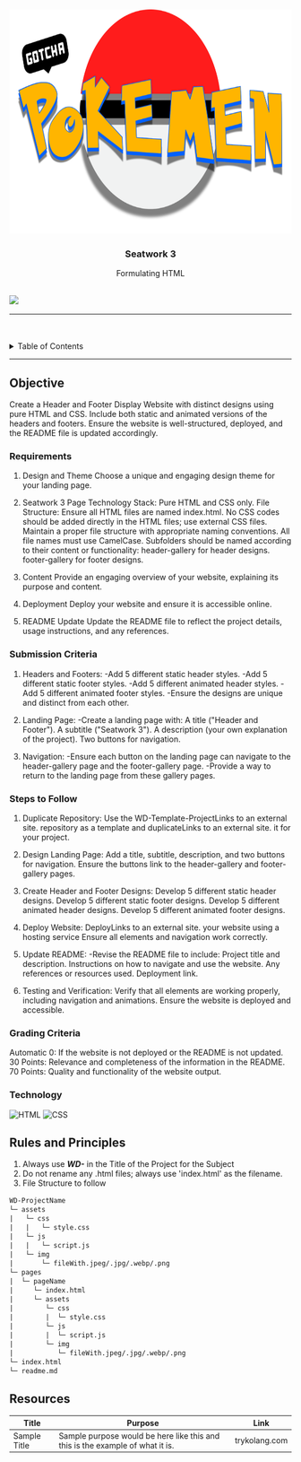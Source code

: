 <a name="readme-top"/>

<br/>

<br />
<div align="center">
  <a href="https://github.com/zyx-0314/">
  <!-- TODO: If you want to add logo or banner you can add it here -->
    <img src="./assets/img/Untitled design (28).png" alt="Nyebe" width="1000" height="400">
  </a>
<!-- TODO: Change Title to the name of the title of your Project -->
  <h3 align="center">Seatwork 3</h3>
</div>
<!-- TODO: Make a short description -->
<div align="center">
   Formulating HTML
</div>

<br />

<!-- TODO: Change the zyx-0314 into your github username  -->
<!-- TODO: Change the WD-Template-Project into the same name of your folder -->
![](https://visit-counter.vercel.app/counter.png?page=RodBunag/WD_SEATWORK-3-Tx03)

---

<br />
<br />

<!-- TODO: If you want to add more layers for your readme -->
<details>
  <summary>Table of Contents</summary>
  <ol>
    <li>
      <a href="#Objective">Objective</a>
      <ol>
        <li>
          <a href="#Requirements">Requirements</a>
        </li>
        <li> <a href="#Submission-Criteria">Submission Criteria</a>
        </li>
        <li> <a href="#Steps-to-Follow">Steps to Follow</a>
        </li>
        <li><a href = "#Grading-Criteria">Grading Criteria</a>
</li>
        <li>
          <a href="#technology">Technology</a>
        </li>
      </ol>
    </li>
    <li>
      <a href="#rules-and-principles">Rules and Principles</a>
    </li>
    <li>
      <a href="#resources">Resources</a>
    </li>
  </ol>
</details>

---

## Objective

<!-- TODO: To be changed -->
<!-- The following are just sample -->
Create a Header and Footer Display Website with distinct designs using pure HTML and CSS. Include both static and animated versions of the headers and footers. Ensure the website is well-structured, deployed, and the README file is updated accordingly.

### Requirements
<!-- TODO: List of Key Components -->
<!-- The following are just sample -->
1. Design and Theme
Choose a unique and engaging design theme for your landing page.

2. Seatwork 3 Page
Technology Stack: Pure HTML and CSS only.
File Structure:
Ensure all HTML files are named index.html.
No CSS codes should be added directly in the HTML files; use external CSS files.
Maintain a proper file structure with appropriate naming conventions.
All file names must use CamelCase.
Subfolders should be named according to their content or functionality:
header-gallery for header designs.
footer-gallery for footer designs.

3. Content
Provide an engaging overview of your website, explaining its purpose and content.

4. Deployment
Deploy your website and ensure it is accessible online.

5. README Update
Update the README file to reflect the project details, usage instructions, and any references.

### Submission Criteria
1. Headers and Footers:
-Add 5 different static header styles.
-Add 5 different static footer styles.
-Add 5 different animated header styles.
-Add 5 different animated footer styles.
-Ensure the designs are unique and distinct from each other.

2. Landing Page:
-Create a landing page with:
A title ("Header and Footer").
A subtitle ("Seatwork 3").
A description (your own explanation of the project).
Two buttons for navigation.

3. Navigation:
-Ensure each button on the landing page can navigate to the header-gallery page and the footer-gallery page.
-Provide a way to return to the landing page from these gallery pages.

### Steps to Follow
1. Duplicate Repository:
Use the WD-Template-ProjectLinks to an external site. repository as a template and duplicateLinks to an external site. it for your project.

2. Design Landing Page:
Add a title, subtitle, description, and two buttons for navigation.
Ensure the buttons link to the header-gallery and footer-gallery pages.

3. Create Header and Footer Designs:
Develop 5 different static header designs.
Develop 5 different static footer designs.
Develop 5 different animated header designs.
Develop 5 different animated footer designs.

4. Deploy Website:
DeployLinks to an external site. your website using a hosting service
Ensure all elements and navigation work correctly.

5. Update README:
-Revise the README file to include:
Project title and description.
Instructions on how to navigate and use the website.
Any references or resources used.
Deployment link.
6. Testing and Verification:
Verify that all elements are working properly, including navigation and animations.
Ensure the website is deployed and accessible.

### Grading Criteria
Automatic 0: If the website is not deployed or the README is not updated.
30 Points: Relevance and completeness of the information in the README.
70 Points: Quality and functionality of the website output.
### Technology
<!-- TODO: List of Technology Used -->
![HTML](https://img.shields.io/badge/HTML-E34F26?style=for-the-badge&logo=html5&logoColor=white)
![CSS](https://img.shields.io/badge/CSS-1572B6?style=for-the-badge&logo=css3&logoColor=white)

## Rules and Principles
1. Always use ***WD-*** in the Title of the Project for the Subject
2. Do not rename any .html files; always use 'index.html' as the filename.
3. File Structure to follow

```
WD-ProjectName
└─ assets
|   └─ css
|   |   └─ style.css
|   └─ js
|   |   └─ script.js
|   └─ img
|       └─ fileWith.jpeg/.jpg/.webp/.png
└─ pages
|  └─ pageName
|     └─ index.html
|     └─ assets
|        └─ css
|        |  └─ style.css
|        └─ js
|        |  └─ script.js
|        └─ img
|           └─ fileWith.jpeg/.jpg/.webp/.png
└─ index.html
└─ readme.md
```

## Resources

<!-- TODO: Add References -->
| Title | Purpose | Link |
|-|-|-|
| Sample Title | Sample purpose would be here like this and this is the example of what it is. | trykolang.com |
